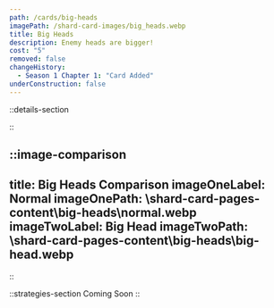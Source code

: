 ```yaml
---
path: /cards/big-heads
imagePath: /shard-card-images/big_heads.webp
title: Big Heads
description: Enemy heads are bigger!
cost: "5"
removed: false
changeHistory:
  - Season 1 Chapter 1: "Card Added"
underConstruction: false
---
```


::details-section

::

::image-comparison
---
title: Big Heads Comparison
imageOneLabel: Normal
imageOnePath: \shard-card-pages-content\big-heads\normal.webp
imageTwoLabel: Big Head
imageTwoPath: \shard-card-pages-content\big-heads\big-head.webp
---
::

::strategies-section
Coming Soon
::
